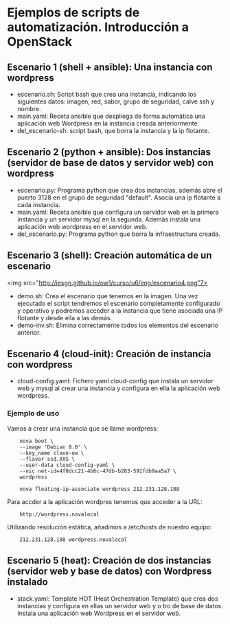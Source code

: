 # Ejemplos de scripts de automatización. Introducción a OpenStack

## Escenario 1 (shell + ansible): Una instancia con wordpress

* escenario.sh: Script bash que crea una instancia, indicando los siguientes datos: imagen, red, sabor, grupo de seguridad, calve ssh y nombre.
* main.yaml: Receta ansible que despliega de forma automática una aplicación web Wordpress en la instancia creada anteriormente.
* del_escenario-sh: script bash, que borra la instancia y la ip flotante.

## Escenario 2 (python + ansible): Dos instancias (servidor de base de datos y servidor web) con wordpress

* escenario.py: Programa python que crea dos instancias, además abre el puerto 3128 en el grupo de seguridad "default". Asocia una ip flotante a cada instancia.
* main.yaml: Receta ansible que configura un servidor web en la primera instancia y un servidor mysql en la segunda. Además instala una aplicación web wordpress en el servidor web.
* del_escenario.py: Programa python que borra la infraestructura creada.

## Escenario 3 (shell): Creación automática de un escenario

<img src="http://iesgn.github.io/ow1/curso/u6/img/escenario4.png"7>

* demo.sh: Crea el escenario que tenemos en la imagen. Una vez ejecutado el script tendremos el escenario completamente configurado y operativo y podremos acceder a la instancia que tiene asociada una IP flotante y desde ella a las demás.
* demo-inv.sh: Elimina correctamente todos los elementos del escenario anterior.

## Escenario 4 (cloud-init): Creación de instancia con wordpress

* cloud-config.yaml: Fichero yaml cloud-config que instala un servidor web y mysql al crear una instancia y configura en ella la aplicación web wordpress.


### Ejemplo de uso

Vamos a crear una instancia que se llame wordpress:

		nova boot \
  		--image 'Debian 8.0' \
  		--key_name clave-ow \
  		--flavor ssd.XXS \
  		--user-data cloud-config-yaml \
  		--nic net-id=4f0dcc21-4b6c-47db-b283-591fdb9aa5a7 \
  		wordpress

  		nova floating-ip-associate wordpress 212.231.128.188

Para accder a la aplicación wordpres tenemos que acceder a la URL:


		http://wordpress.novalocal

Utilizando resolución estática, añadimos a /etc/hosts de nuestro equipo:

		212.231.128.188 wordpress.novalocal

## Escenario 5 (heat): Creación de dos instancias (servidor web y base de datos) con Wordpress instalado

* stack.yaml: Template HOT (Heat Orchestration Template) que crea dos instancias y configura en ellas un servidor web y o tro de base de datos. Instala una aplicación web Wordpress en el servidor web.
